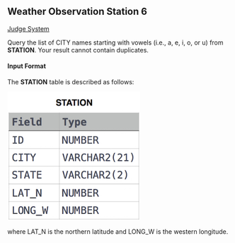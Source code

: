 ## Weather Observation Station 6

[Judge System](https://www.hackerrank.com/challenges/weather-observation-station-6/problem)

Query the list of CITY names starting with vowels (i.e., a, e, i, o, or u) from **STATION**. Your result cannot contain duplicates.

#### Input Format

The **STATION** table is described as follows:

![](https://github.com/andy489/Database/blob/master/assets/Weather%20Observation%20Station%201.jpg)

where LAT_N is the northern latitude and LONG_W is the western longitude.
